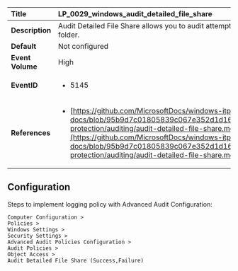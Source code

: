 | Title            | LP_0029_windows_audit_detailed_file_share                                                                     |
|:-----------------|:--------------------------------------------------------------------------------|
| **Description**  | Audit Detailed File Share allows you to audit attempts to  access files and folders on a shared folder.                                                               |
| **Default**      | Not configured                                                                   |
| **Event Volume** | High                                                                    |
| **EventID**      | <ul><li>5145</li></ul>         |
| **References**   | <ul><li>[https://github.com/MicrosoftDocs/windows-itpro-docs/blob/95b9d7c01805839c067e352d1d16702604b15f11/windows/security/threat-protection/auditing/audit-detailed-file-share.md](https://github.com/MicrosoftDocs/windows-itpro-docs/blob/95b9d7c01805839c067e352d1d16702604b15f11/windows/security/threat-protection/auditing/audit-detailed-file-share.md)</li></ul> |



## Configuration

Steps to implement logging policy with Advanced Audit Configuration:
```
Computer Configuration > 
Policies > 
Windows Settings > 
Security Settings > 
Advanced Audit Policies Configuration > 
Audit Policies > 
Object Access > 
Audit Detailed File Share (Success,Failure)
```


